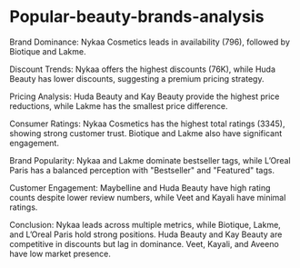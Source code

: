 # Popular-beauty-brands-analysis
Brand Dominance: Nykaa Cosmetics leads in availability (796), followed by Biotique and Lakme.

Discount Trends: Nykaa offers the highest discounts (76K), while Huda Beauty has lower discounts, suggesting a premium pricing strategy.

Pricing Analysis: Huda Beauty and Kay Beauty provide the highest price reductions, while Lakme has the smallest price difference.

Consumer Ratings: Nykaa Cosmetics has the highest total ratings (3345), showing strong customer trust. Biotique and Lakme also have significant engagement.

Brand Popularity: Nykaa and Lakme dominate bestseller tags, while L’Oreal Paris has a balanced perception with "Bestseller" and "Featured" tags.

Customer Engagement: Maybelline and Huda Beauty have high rating counts despite lower review numbers, while Veet and Kayali have minimal ratings.

Conclusion: Nykaa leads across multiple metrics, while Biotique, Lakme, and L’Oreal Paris hold strong positions. Huda Beauty and Kay Beauty are competitive in discounts but lag in dominance. Veet, Kayali, and Aveeno have low market presence.
